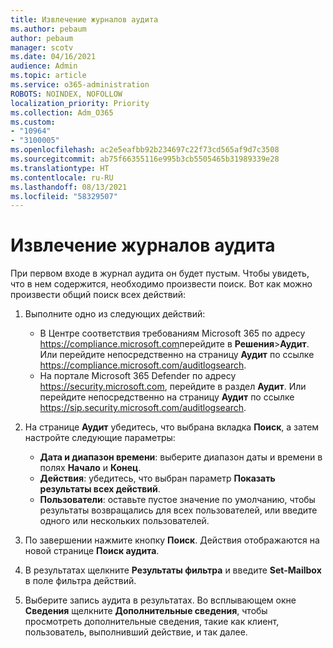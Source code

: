 ```yaml
---
title: Извлечение журналов аудита
ms.author: pebaum
author: pebaum
manager: scotv
ms.date: 04/16/2021
audience: Admin
ms.topic: article
ms.service: o365-administration
ROBOTS: NOINDEX, NOFOLLOW
localization_priority: Priority
ms.collection: Adm_O365
ms.custom:
- "10964"
- "3100005"
ms.openlocfilehash: ac2e5eafbb92b234697c22f73cd565af9d7c3508
ms.sourcegitcommit: ab75f66355116e995b3cb5505465b31989339e28
ms.translationtype: HT
ms.contentlocale: ru-RU
ms.lasthandoff: 08/13/2021
ms.locfileid: "58329507"
---
```

# <a name="retrieve-the-audit-logs"></a>Извлечение журналов аудита

При первом входе в журнал аудита он будет пустым. Чтобы увидеть, что в нем содержится, необходимо произвести поиск. Вот как можно произвести общий поиск всех действий:

1. Выполните одно из следующих действий:
   - В Центре соответствия требованиям Microsoft 365 по адресу <https://compliance.microsoft.com>перейдите в **Решения**\>**Аудит**. Или перейдите непосредственно на страницу **Аудит** по ссылке <https://compliance.microsoft.com/auditlogsearch>.
   - На портале Microsoft 365 Defender по адресу <https://security.microsoft.com>, перейдите в раздел **Аудит**. Или перейдите непосредственно на страницу **Аудит** по ссылке <https://sip.security.microsoft.com/auditlogsearch>.

2. На странице **Аудит** убедитесь, что выбрана вкладка **Поиск**, а затем настройте следующие параметры:
   - **Дата и диапазон времени**: выберите диапазон даты и времени в полях **Начало** и **Конец**.
   - **Действия**: убедитесь, что выбран параметр **Показать результаты всех действий**.
   - **Пользователи**: оставьте пустое значение по умолчанию, чтобы результаты возвращались для всех пользователей, или введите одного или нескольких пользователей.

3. По завершении нажмите кнопку **Поиск**. Действия отображаются на новой странице **Поиск аудита**.

4. В результатах щелкните **Результаты фильтра** и введите **Set-Mailbox** в поле фильтра действий.

5. Выберите запись аудита в результатах. Во всплывающем окне **Сведения** щелкните **Дополнительные сведения**, чтобы просмотреть дополнительные сведения, такие как клиент, пользователь, выполнивший действие, и так далее.
